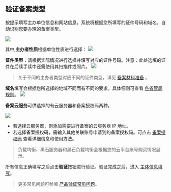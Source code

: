 ## 验证备案类型

按提示填写主办单位信息和网站信息，系统将根据您所填写的证件号码和域名，自动识别您要办理的备案类型。


![](http://imgcache.tcecqpoc.fsphere.cn/image/i.imgur.com/GFpvnkl.png)

其中,**主办者性质**根据单位性质进行选择：
![](http://imgcache.tcecqpoc.fsphere.cn/image/mc.qcloudimg.com/static/img/7c1351bc437d118146282eeb12eb5d4d/1.png)


**证件类型**：请根据实际情况进行选择并填写对应的证件号码。注意：此处选填的证件在后续手续中还需使用其扫描件或照片。
![](http://imgcache.tcecqpoc.fsphere.cn/image/mc.qcloudimg.com/static/img/ce2fd3e7258880838ef343ae5cd2c7bc/2.png)

>关于不同的主办者类型对应不同的证件类型，详见 [备案材料准备](/document/product/243/656) 。

**域名**填写会根据您所选择的地域不同而有不同的要求。具体细则可查看 [各省管局规则](/document/product/243/3474)。
![](http://imgcache.tcecqpoc.fsphere.cn/image/mc.qcloudimg.com/static/img/43bcaed71972e0b4d18129b8324615c0/3.png)

**备案云服务**可供选择的有云服务器和备案授权码两种。


![](http://imgcache.tcecqpoc.fsphere.cn/image/mc.qcloudimg.com/static/img/d1e20b9379ff430f93e077c79b29c12f/4.png)

- 若选择云服务器，则添加需要进行备案的云服务器 IP 地址。
- 若选择备案授权码，需输入其他关联账号申请到的备案授权码。可点击 [备案授权码](/document/product/243/646) 查看详细信息和使用方法。

>负载均衡、黑石服务器和黑石负载均衡会根据您的云平台账号购买情况展示。
>

所有信息正确填写之后点击**验证**按钮进行验证。验证完成之后，进入 [主体信息填写]()。

>更多常见问题可参阅 [产品验证常见问题]()。

 